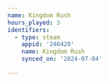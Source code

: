 ```yaml
---
name: Kingdom Rush
hours_played: 3
identifiers:
  - type: steam
    appid: '246420'
    name: Kingdom Rush
    synced_on: '2024-07-04'

---
```


